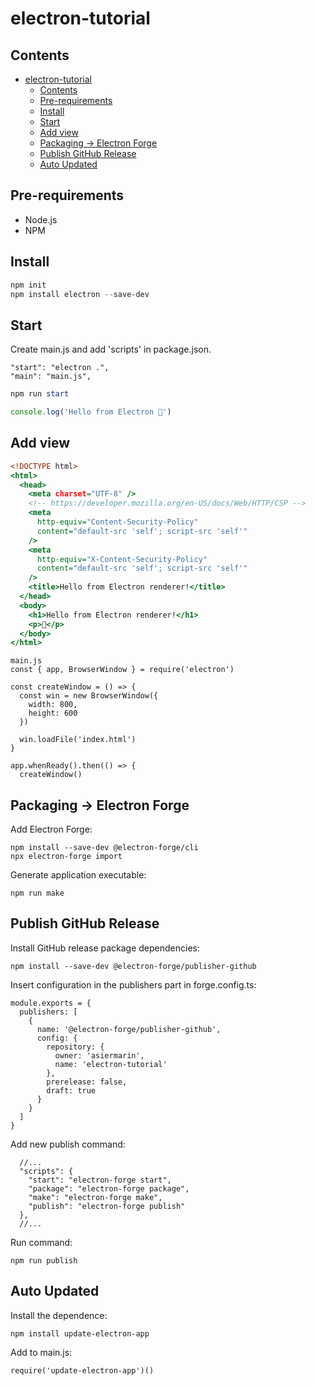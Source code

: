 # electron-tutorial

## Contents

- [electron-tutorial](#electron-tutorial)
  - [Contents](#contents)
  - [Pre-requirements](#pre-requirements)
  - [Install](#install)
  - [Start](#start)
  - [Add view](#add-view)
  - [Packaging -\> Electron Forge](#packaging---electron-forge)
  - [Publish GitHub Release](#publish-github-release)
  - [Auto Updated](#auto-updated)

## Pre-requirements

- Node.js
- NPM

## Install

```powershell
npm init
npm install electron --save-dev
```

## Start

Create main.js and add 'scripts' in package.json.

```
"start": "electron .",
"main": "main.js",
```

```powershell
npm run start
```

```main.js
console.log('Hello from Electron 👋')
```

## Add view

```index.html
<!DOCTYPE html>
<html>
  <head>
    <meta charset="UTF-8" />
    <!-- https://developer.mozilla.org/en-US/docs/Web/HTTP/CSP -->
    <meta
      http-equiv="Content-Security-Policy"
      content="default-src 'self'; script-src 'self'"
    />
    <meta
      http-equiv="X-Content-Security-Policy"
      content="default-src 'self'; script-src 'self'"
    />
    <title>Hello from Electron renderer!</title>
  </head>
  <body>
    <h1>Hello from Electron renderer!</h1>
    <p>👋</p>
  </body>
</html>
```

```
main.js
const { app, BrowserWindow } = require('electron')

const createWindow = () => {
  const win = new BrowserWindow({
    width: 800,
    height: 600
  })

  win.loadFile('index.html')
}

app.whenReady().then(() => {
  createWindow()
```

## Packaging -> Electron Forge

Add Electron Forge:

```
npm install --save-dev @electron-forge/cli
npx electron-forge import
```

Generate application executable:

```
npm run make
```

## Publish GitHub Release

Install GitHub release package dependencies:

```
npm install --save-dev @electron-forge/publisher-github
```

Insert configuration in the publishers part in forge.config.ts:

```
module.exports = {
  publishers: [
    {
      name: '@electron-forge/publisher-github',
      config: {
        repository: {
          owner: 'asiermarin',
          name: 'electron-tutorial'
        },
        prerelease: false,
        draft: true
      }
    }
  ]
}
```

Add new publish command:

```
  //...
  "scripts": {
    "start": "electron-forge start",
    "package": "electron-forge package",
    "make": "electron-forge make",
    "publish": "electron-forge publish"
  },
  //...
```

Run command:

```
npm run publish
```

## Auto Updated

Install the dependence:

```
npm install update-electron-app
```

Add to main.js:

```
require('update-electron-app')()
```
